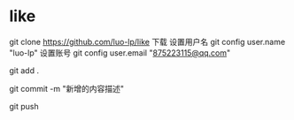 # like
git clone https://github.com/luo-lp/like 下载
设置用户名
git config user.name "luo-lp"
设置账号
git config user.email "875223115@qq.com"

git add . 

git commit -m "新增的内容描述"

git push
